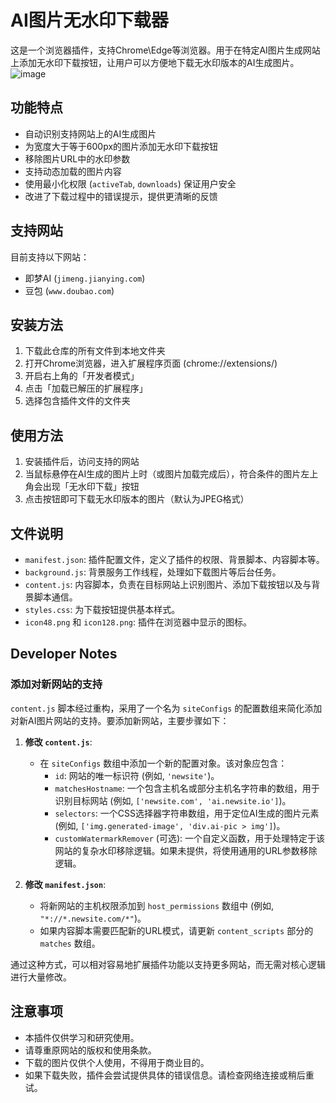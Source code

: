 # AI图片无水印下载器

这是一个浏览器插件，支持Chrome\Edge等浏览器。用于在特定AI图片生成网站上添加无水印下载按钮，让用户可以方便地下载无水印版本的AI生成图片。
![image](https://github.com/user-attachments/assets/6556443e-6e41-4222-a557-58a3bda532e6)


## 功能特点

- 自动识别支持网站上的AI生成图片
- 为宽度大于等于600px的图片添加无水印下载按钮
- 移除图片URL中的水印参数
- 支持动态加载的图片内容
- 使用最小化权限 (`activeTab`, `downloads`) 保证用户安全
- 改进了下载过程中的错误提示，提供更清晰的反馈

## 支持网站

目前支持以下网站：
- 即梦AI (`jimeng.jianying.com`)
- 豆包 (`www.doubao.com`)

## 安装方法

1. 下载此仓库的所有文件到本地文件夹
2. 打开Chrome浏览器，进入扩展程序页面 (chrome://extensions/)
3. 开启右上角的「开发者模式」
4. 点击「加载已解压的扩展程序」
5. 选择包含插件文件的文件夹

## 使用方法

1. 安装插件后，访问支持的网站
2. 当鼠标悬停在AI生成的图片上时（或图片加载完成后），符合条件的图片左上角会出现「无水印下载」按钮
3. 点击按钮即可下载无水印版本的图片（默认为JPEG格式）

## 文件说明

- `manifest.json`: 插件配置文件，定义了插件的权限、背景脚本、内容脚本等。
- `background.js`: 背景服务工作线程，处理如下载图片等后台任务。
- `content.js`: 内容脚本，负责在目标网站上识别图片、添加下载按钮以及与背景脚本通信。
- `styles.css`: 为下载按钮提供基本样式。
- `icon48.png` 和 `icon128.png`: 插件在浏览器中显示的图标。

## Developer Notes

### 添加对新网站的支持

`content.js` 脚本经过重构，采用了一个名为 `siteConfigs` 的配置数组来简化添加对新AI图片网站的支持。要添加新网站，主要步骤如下：

1.  **修改 `content.js`**:
    *   在 `siteConfigs` 数组中添加一个新的配置对象。该对象应包含：
        *   `id`: 网站的唯一标识符 (例如, `'newsite'`)。
        *   `matchesHostname`: 一个包含主机名或部分主机名字符串的数组，用于识别目标网站 (例如, `['newsite.com', 'ai.newsite.io']`)。
        *   `selectors`: 一个CSS选择器字符串数组，用于定位AI生成的图片元素 (例如, `['img.generated-image', 'div.ai-pic > img']`)。
        *   `customWatermarkRemover` (可选): 一个自定义函数，用于处理特定于该网站的复杂水印移除逻辑。如果未提供，将使用通用的URL参数移除逻辑。

2.  **修改 `manifest.json`**:
    *   将新网站的主机权限添加到 `host_permissions` 数组中 (例如, `"*://*.newsite.com/*"`)。
    *   如果内容脚本需要匹配新的URL模式，请更新 `content_scripts` 部分的 `matches` 数组。

通过这种方式，可以相对容易地扩展插件功能以支持更多网站，而无需对核心逻辑进行大量修改。

## 注意事项

- 本插件仅供学习和研究使用。
- 请尊重原网站的版权和使用条款。
- 下载的图片仅供个人使用，不得用于商业目的。
- 如果下载失败，插件会尝试提供具体的错误信息。请检查网络连接或稍后重试。
